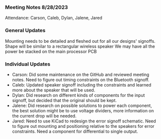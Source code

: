 ### Meeting Notes 8/28/2023
Attendance: Carson, Caleb, Dylan, Jalene, Jared
### General Updates
Mounting needs to be detailed and fleshed out for all our designs' signoffs. Shape will be similar to a rectangular wireless speaker
We may have all the power be stacked on the main processor PCB 

### Individual Updates
- Carson: Did some maintenance on the GitHub and reviewed meeting notes. Need to figure out timing constraints on the Bluetooth signoff. 
- Caleb: Updated speaker signoff including the constraints and learned more about the speaker that will be used. 
- Dylan: Did research on different kinds of components for the input signoff, but decided that the original should be kept. 
- Jalene: Did research on possible solutions to power each component, the best solution might be to use voltage dividers, more information on the current drop will be needed. 
- Jared: Need to use KiCad to redesign the error signoff schematic. Need to figure out mounting and positioning relative to the speakers for error constraints. Need a component for differential to single output.
